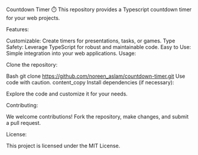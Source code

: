 

Countdown Timer ⏱️
This repository provides a Typescript countdown timer for your web projects.

Features:

Customizable: Create timers for presentations, tasks, or games.
Type Safety: Leverage TypeScript for robust and maintainable code.
Easy to Use: Simple integration into your web applications.
Usage:

Clone the repository:

Bash
git clone https://github.com/noreen_aslam/countdown-timer.git
Use code with caution.
content_copy
Install dependencies (if necessary):


Explore the code and customize it for your needs.

Contributing:

We welcome contributions! Fork the repository, make changes, and submit a pull request.

License:

This project is licensed under the MIT License.
